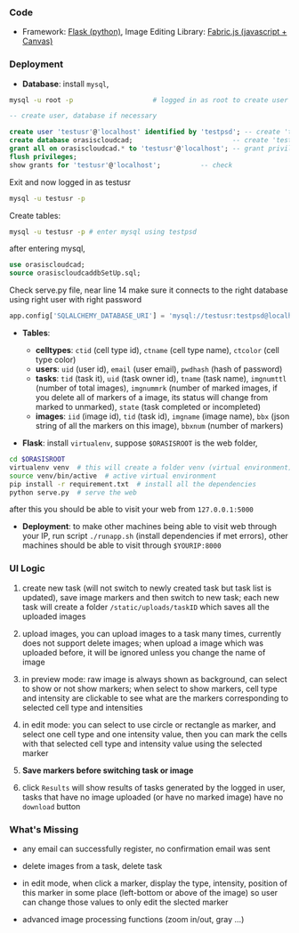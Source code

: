 ### Code

+ Framework: [Flask (python)](http://flask.pocoo.org/), Image Editing Library: [Fabric.js (javascript + Canvas)](http://fabricjs.com/)

### Deployment

+ **Database**: install `mysql`, 
```bash
mysql -u root -p                    # logged in as root to create user
```

```sql
-- create user, database if necessary

create user 'testusr'@'localhost' identified by 'testpsd'; -- create 'testusr' with 'testpsd'
create database orasiscloudcad;                         -- create 'testdb' for this project
grant all on orasiscloudcad.* to 'testusr'@'localhost'; -- grant privileges
flush privileges;
show grants for 'testusr'@'localhost';          -- check
```

Exit and now logged in as testusr
```bash
mysql -u testusr -p
```

Create tables:
```bash
mysql -u testusr -p # enter mysql using testpsd
```
after entering mysql,
```sql
use orasiscloudcad;
source orasiscloudcaddbSetUp.sql;
```

Check serve.py file, near line 14 make sure it connects to the right database using right user with right password
```python
app.config['SQLALCHEMY_DATABASE_URI'] = 'mysql://testusr:testpsd@localhost/orasiscloudcad'
```

+ **Tables**:
    - **celltypes**: `ctid` (cell type id), `ctname` (cell type name), `ctcolor` (cell type color)
    - **users**: `uid` (user id), `email` (user email), `pwdhash` (hash of password)
    - **tasks**: `tid` (task it), `uid` (task owner id), `tname` (task name), `imgnumttl` (number of total images), `imgnummrk` (number of marked images, if you delete all of markers of a image, its status will change from marked to unmarked), `state` (task completed or incompleted)
    - **images**: `iid` (image id), `tid` (task id), `imgname` (image name), `bbx` (json string of all the markers on this image), `bbxnum` (number of markers)

+ **Flask**: install `virtualenv`, suppose `$ORASISROOT` is the web folder, 
```bash
cd $ORASISROOT
virtualenv venv  # this will create a folder venv (virtual environment)
source venv/bin/active  # active virtual environment
pip install -r requirement.txt  # install all the dependencies
python serve.py  # serve the web
```
after this you should be able to visit your web from `127.0.0.1:5000`

+ **Deployment**: to make other machines being able to visit web through your IP, run script `./runapp.sh` (install dependencies if met errors), other machines should be able to visit through `$YOURIP:8000`

### UI Logic

1. create new task (will not switch to newly created task but task list is updated), save image markers and then switch to new task; each new task will create a folder `/static/uploads/taskID` which saves all the uploaded images

2. upload images, you can upload images to a task many times, currently does not support delete images; when upload a image which was uploaded before, it will be ignored unless you change the name of image

3. in preview mode: raw image is always shown as background, can select to show or not show markers; when select to show markers, cell type and intensity are clickable to see what are the markers corresponding to selected cell type and intensities

4. in edit mode: you can select to use circle or rectangle as marker, and select one cell type and one intensity value, then you can mark the cells with that selected cell type and intensity value using the selected marker

5. **Save markers before switching task or image**

6. click `Results` will show results of tasks generated by the logged in user, tasks that have no image uploaded (or have no marked image) have no `download` button

### What's Missing

+ any email can successfully register, no confirmation email was sent

+ delete images from a task, delete task

+ in edit mode, when click a marker, display the type, intensity, position of this marker in some place (left-bottom or above of the image) so user can change those values to only edit the slected marker

+ advanced image processing functions (zoom in/out, gray ...)
